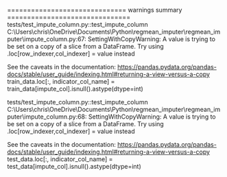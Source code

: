 ============================== warnings summary ===============================
tests/test_impute_column.py::test_impute_column
  C:\Users\chris\OneDrive\Documents\Python\regmean_imputer\regmean_imputer\impute_column.py:67: SettingWithCopyWarning: 
  A value is trying to be set on a copy of a slice from a DataFrame.
  Try using .loc[row_indexer,col_indexer] = value instead
  
  See the caveats in the documentation: https://pandas.pydata.org/pandas-docs/stable/user_guide/indexing.html#returning-a-view-versus-a-copy
    train_data.loc[:, indicator_col_name] = train_data[impute_col].isnull().astype(dtype=int)

tests/test_impute_column.py::test_impute_column
  C:\Users\chris\OneDrive\Documents\Python\regmean_imputer\regmean_imputer\impute_column.py:68: SettingWithCopyWarning: 
  A value is trying to be set on a copy of a slice from a DataFrame.
  Try using .loc[row_indexer,col_indexer] = value instead
  
  See the caveats in the documentation: https://pandas.pydata.org/pandas-docs/stable/user_guide/indexing.html#returning-a-view-versus-a-copy
    test_data.loc[:, indicator_col_name] = test_data[impute_col].isnull().astype(dtype=int)